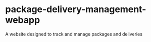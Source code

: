 # package-delivery-management-webapp
A website designed to track and manage packages and deliveries
